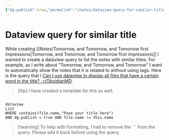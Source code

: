 ```yaml
---
{"dg-publish":true,"permalink":"/notes/dataview-query-for-similar-title/","created":"2024-01-03T10:57:23.088+09:00","updated":"2024-01-03T11:05:04.819+09:00"}
---
```


# Dataview query for similar title

While creating [[Notes/Tomorrow, and Tomorrow, and Tomorrow first impressions\|Tomorrow, and Tomorrow, and Tomorrow first impressions]] I wanted to create a dataview query to list the notes with similar titles. For example, as I write about "Tomorrow, and Tomorrow, and Tomorrow" I want to automatically show the notes that it is related to without using tags. Here is the query that I [Can I use dataview to display all files that have a certain word in the title? : r/ObsidianMD](https://www.reddit.com/r/ObsidianMD/comments/oi2l4n/can_i_use_dataview_to_display_all_files_that_have/).

> [!tip] I have created a template for this as well.

```

dataview  
List 
WHERE contains(file.name,"Pase your title here")
AND dg-publish = true AND file.name != this.name

```

> [!warning] To help with formatting, I had to remove the ``` from the query. Please add it back before using the query.
